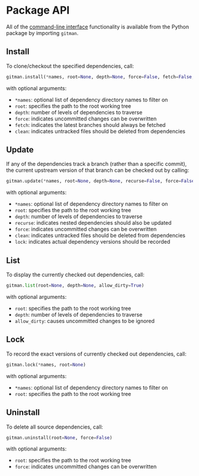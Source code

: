 # Package API

All of the [command-line interface](cli.md) functionality is available from the Python package by importing `gitman`.

## Install

To clone/checkout the specified dependencies, call:

```python
gitman.install(*names, root=None, depth=None, force=False, fetch=False, clean=True)
```

with optional arguments:

- `*names`: optional list of dependency directory names to filter on
- `root`: specifies the path to the root working tree
- `depth`: number of levels of dependencies to traverse
- `force`: indicates uncommitted changes can be overwritten
- `fetch`: indicates the latest branches should always be fetched
- `clean`: indicates untracked files should be deleted from dependencies

## Update

If any of the dependencies track a branch (rather than a specific commit), the current upstream version of that branch can be checked out by calling:

```python
gitman.update(*names, root=None, depth=None, recurse=False, force=False, clean=True, lock=None)
```

with optional arguments:

- `*names`: optional list of dependency directory names to filter on
- `root`: specifies the path to the root working tree
- `depth`: number of levels of dependencies to traverse
- `recurse`: indicates nested dependencies should also be updated
- `force`: indicates uncommitted changes can be overwritten
- `clean`: indicates untracked files should be deleted from dependencies
- `lock`: indicates actual dependency versions should be recorded

## List

To display the currently checked out dependencies, call:

```python
gitman.list(root=None, depth=None, allow_dirty=True)
```

with optional arguments:

- `root`: specifies the path to the root working tree
- `depth`: number of levels of dependencies to traverse
- `allow_dirty`: causes uncommitted changes to be ignored

## Lock

To record the exact versions of currently checked out dependencies, call:

```python
gitman.lock(*names, root=None)
```

with optional arguments:

- `*names`: optional list of dependency directory names to filter on
- `root`: specifies the path to the root working tree

## Uninstall

To delete all source dependencies, call:

```python
gitman.uninstall(root=None, force=False)
```

with optional arguments:

- `root`: specifies the path to the root working tree
- `force`: indicates uncommitted changes can be overwritten

